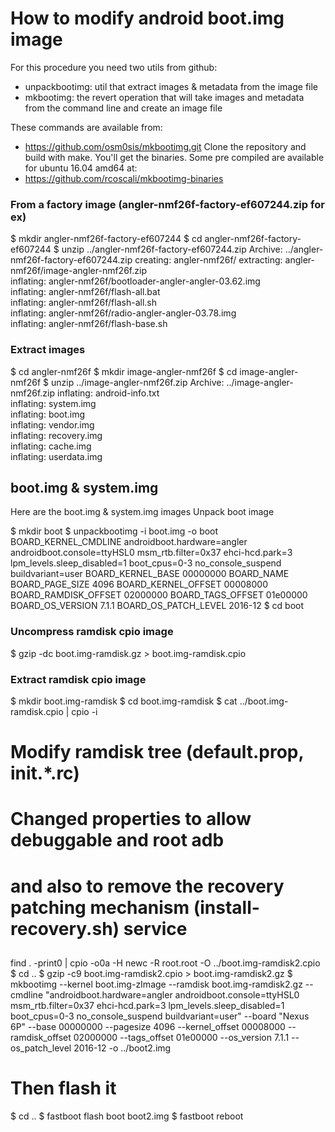# How to modify android boot.img image

 For this procedure you need two utils from github:
 - unpackbootimg: util that extract images & metadata 
   from the image file
 - mkbootimg: the revert operation that will take images
   and metadata from the command line and create an image 
   file

These commands are available from:
  - https://github.com/osm0sis/mkbootimg.git
Clone the repository and build with make. You'll get 
the binaries.
Some pre compiled are available for ubuntu 16.04 amd64 at:
  - https://github.com/rcoscali/mkbootimg-binaries

### From a factory image (angler-nmf26f-factory-ef607244.zip for ex)
$ mkdir angler-nmf26f-factory-ef607244
$ cd angler-nmf26f-factory-ef607244
$ unzip ../angler-nmf26f-factory-ef607244.zip
Archive:  ../angler-nmf26f-factory-ef607244.zip
   creating: angler-nmf26f/
 extracting: angler-nmf26f/image-angler-nmf26f.zip  
  inflating: angler-nmf26f/bootloader-angler-angler-03.62.img  
  inflating: angler-nmf26f/flash-all.bat  
  inflating: angler-nmf26f/flash-all.sh  
  inflating: angler-nmf26f/radio-angler-angler-03.78.img  
  inflating: angler-nmf26f/flash-base.sh  
### Extract images
$ cd angler-nmf26f
$ mkdir image-angler-nmf26f
$ cd image-angler-nmf26f
$ unzip ../image-angler-nmf26f.zip
Archive:  ../image-angler-nmf26f.zip
  inflating: android-info.txt        
  inflating: system.img              
  inflating: boot.img                
  inflating: vendor.img              
  inflating: recovery.img            
  inflating: cache.img               
  inflating: userdata.img            

## boot.img & system.img
Here are the boot.img & system.img images
Unpack boot image

$ mkdir boot
$ unpackbootimg -i boot.img -o boot
BOARD_KERNEL_CMDLINE androidboot.hardware=angler androidboot.console=ttyHSL0 msm_rtb.filter=0x37 ehci-hcd.park=3 lpm_levels.sleep_disabled=1 boot_cpus=0-3 no_console_suspend buildvariant=user
BOARD_KERNEL_BASE 00000000
BOARD_NAME 
BOARD_PAGE_SIZE 4096
BOARD_KERNEL_OFFSET 00008000
BOARD_RAMDISK_OFFSET 02000000
BOARD_TAGS_OFFSET 01e00000
BOARD_OS_VERSION 7.1.1
BOARD_OS_PATCH_LEVEL 2016-12
$ cd boot
### Uncompress ramdisk cpio image
$ gzip -dc boot.img-ramdisk.gz > boot.img-ramdisk.cpio
### Extract ramdisk cpio image
$ mkdir boot.img-ramdisk
$ cd boot.img-ramdisk
$ cat ../boot.img-ramdisk.cpio | cpio -i
##
# Modify ramdisk tree (default.prop, init.*.rc)
# Changed properties to allow debuggable and root adb
# and also to remove the recovery patching mechanism (install-recovery.sh) service 
##
find . -print0 | cpio -o0a -H newc -R root.root -O ../boot.img-ramdisk2.cpio
$ cd ..
$ gzip -c9 boot.img-ramdisk2.cpio > boot.img-ramdisk2.gz
$ mkbootimg --kernel boot.img-zImage --ramdisk boot.img-ramdisk2.gz --cmdline "androidboot.hardware=angler androidboot.console=ttyHSL0 msm_rtb.filter=0x37 ehci-hcd.park=3 lpm_levels.sleep_disabled=1 boot_cpus=0-3 no_console_suspend buildvariant=user" --board "Nexus 6P" --base 00000000 --pagesize 4096 --kernel_offset 00008000 --ramdisk_offset 02000000 --tags_offset 01e00000 --os_version 7.1.1 --os_patch_level 2016-12 -o ../boot2.img
# Then flash it
$ cd ..
$ fastboot flash boot boot2.img
$ fastboot reboot

